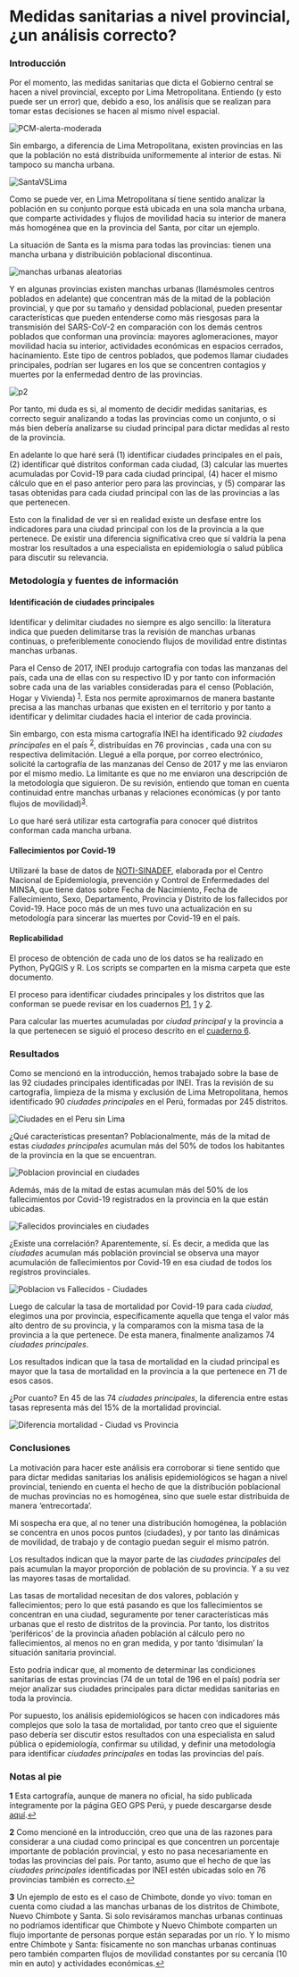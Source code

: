 # Medidas sanitarias a nivel provincial, ¿un análisis correcto?
### Introducción

Por el momento, las medidas sanitarias que dicta el Gobierno central se
hacen a nivel provincial, excepto por Lima Metropolitana. Entiendo (y
esto puede ser un error) que, debido a eso, los análisis que se realizan
para tomar estas decisiones se hacen al mismo nivel espacial.

![PCM-alerta-moderada](https://user-images.githubusercontent.com/34352451/125891745-34e73c7c-e8ad-41a3-ac3c-299fffccb922.png)

Sin embargo, a diferencia de Lima Metropolitana, existen provincias en
las que la población no está distribuida uniformemente al interior de
estas. Ni tampoco su mancha urbana.

![SantaVSLima](https://user-images.githubusercontent.com/34352451/125891888-66edf6f9-bd02-4f59-957f-8902f030be68.jpeg)

Como se puede ver, en Lima Metropolitana sí tiene sentido analizar la
población en su conjunto porque está ubicada en una sola mancha urbana,
que comparte actividades y flujos de movilidad hacia su interior de
manera más homogénea que en la provincia del Santa, por citar un
ejemplo.

La situación de Santa es la misma para todas las provincias: tienen una
mancha urbana y distribuición poblacional discontinua.

![manchas urbanas aleatorias](https://user-images.githubusercontent.com/34352451/125897029-1a395281-be68-41bc-a182-98bffecc442b.jpeg)

Y en algunas provincias existen manchas urbanas (llamésmoles centros
poblados en adelante) que concentran más de la mitad de la población
provincial, y que por su tamaño y densidad poblacional, pueden presentar
características que pueden entenderse como más riesgosas para la
transmisión del SARS-CoV-2 en comparación con los demás centros poblados
que conforman una provincia: mayores aglomeraciones, mayor movilidad
hacia su interior, actividades económicas en espacios cerrados,
hacinamiento. Este tipo de centros poblados, que podemos llamar ciudades
principales, podrían ser lugares en los que se concentren contagios y
muertes por la enfermedad dentro de las provincias.

![p2](https://user-images.githubusercontent.com/34352451/125891942-e7a816c5-4c24-4445-976e-41fa105c90d5.jpg)

Por tanto, mi duda es si, al momento de decidir medidas sanitarias, es
correcto seguir analizando a todas las provincias como un conjunto, o si
más bien debería analizarse su ciudad principal para dictar medidas al
resto de la provincia.

En adelante lo que haré será (1) identificar ciudades principales en el
país, (2) identificar qué distritos conforman cada ciudad, (3) calcular
las muertes acumuladas por Covid-19 para cada ciudad principal, (4)
hacer el mismo cálculo que en el paso anterior pero para las provincias,
y (5) comparar las tasas obtenidas para cada ciudad principal con las de
las provincias a las que pertenecen.

Esto con la finalidad de ver si en realidad existe un desfase entre los
indicadores para una ciudad principal con los de la provincia a la que
pertenece. De existir una diferencia significativa creo que sí valdría
la pena mostrar los resultados a una especialista en epidemiología o
salud pública para discutir su relevancia.

### Metodología y fuentes de información

#### Identificación de ciudades principales

Identificar y delimitar ciudades no siempre es algo sencillo: la
literatura indica que pueden delimitarse tras la revisión de manchas
urbanas continuas, o preferiblemente conociendo flujos de movilidad
entre distintas manchas urbanas.

Para el Censo de 2017, INEI produjo cartografía con todas las manzanas
del país, cada una de ellas con su respectivo ID y por tanto con
información sobre cada una de las variables consideradas para el censo
(Población, Hogar y Vivienda) <sup id="a1">[1](#f1)</sup>. Esta nos permite aproximarnos de
manera bastante precisa a las manchas urbanas que existen en el
territorio y por tanto a identificar y delimitar ciudades hacia el
interior de cada provincia.

Sin embargo, con esta misma cartografía INEI ha identificado 92
*ciudades principales* en el país <sup id="a2">[2](#f2)</sup>, distribuídas en 76 provincias ,
cada una con su respectiva delimitación. Llegué a ella porque, por
correo electrónico, solicité la cartografía de las manzanas del Censo de
2017 y me las enviaron por el mismo medio. La limitante es que no me
enviaron una descripción de la metodología que siguieron. De su
revisión, entiendo que toman en cuenta continuidad entre manchas urbanas
y relaciones económicas (y por tanto flujos de movilidad)<sup id="a3">[3](#f3)</sup>.

Lo que haré será utilizar esta cartografía para conocer qué distritos
conforman cada mancha urbana.

#### Fallecimientos por Covid-19

Utilizaré la base de datos de
[NOTI-SINADEF](https://www.datosabiertos.gob.pe/dataset/fallecidos-por-covid-19-ministerio-de-salud-minsa),
elaborada por el Centro Nacional de Epidemiologia, prevención y Control
de Enfermedades del MINSA, que tiene datos sobre Fecha de Nacimiento,
Fecha de Fallecimiento, Sexo, Departamento, Provincia y Distrito de los
fallecidos por Covid-19. Hace poco más de un mes tuvo una actualización
en su metodología para sincerar las muertes por Covid-19 en el país.

#### Replicabilidad

El proceso de obtención de cada uno de los datos se ha realizado en
Python, PyQGIS y R. Los scripts se comparten en la misma carpeta que
este documento.

El proceso para identificar ciudades principales y los distritos que las
conforman se puede revisar en los cuadernos [P1](https://github.com/jrojasquiroz/msprov/tree/main/P1-INEI%20vs%20GeoGPS-Peru), 
[1](https://github.com/jrojasquiroz/msprov/blob/main/1-Limpieza%20de%20datos.ipynb) y [2](https://github.com/jrojasquiroz/msprov/blob/main/2-Identificacion%20de%20ciudades%20principales.ipynb).

Para calcular las muertes acumuladas por *ciudad principal* y la
provincia a la que pertenecen se siguió el proceso descrito en el
[cuaderno 6](https://github.com/jrojasquiroz/msprov/blob/main/6-Ciudades%20vs%20Provincias.R).

### Resultados

Como se mencionó en la introducción, hemos trabajado sobre la base de
las 92 ciudades principales identificadas por INEI. Tras la revisión de
su cartografía, limpieza de la misma y exclusión de Lima Metropolitana,
hemos identificado 90 *ciudades principales* en el Perú, formadas por
245 distritos.

![Ciudades en el Peru sin Lima](https://user-images.githubusercontent.com/34352451/125891975-3366ab27-db75-495c-a2bd-d3fff4188f01.jpeg)

¿Qué características presentan? Poblacionalmente, más de la mitad de
estas *ciudades principales* acumulan más del 50% de todos los
habitantes de la provincia en la que se encuentran.

![Poblacion provincial en ciudades](https://user-images.githubusercontent.com/34352451/125892033-e9122f91-3305-46a6-a8a1-a9861b35ae37.png)

Además, más de la mitad de estas acumulan más del 50% de los
fallecimientos por Covid-19 registrados en la provincia en la que están
ubicadas.

![Fallecidos provinciales en ciudades](https://user-images.githubusercontent.com/34352451/125892056-b6511a2c-c53f-41c3-a8c0-84fa1546950a.png)

¿Existe una correlación? Aparentemente, sí. Es decir, a medida que las *ciudades*
acumulan más población provincial se observa una mayor acumulación de
fallecimientos por Covid-19 en esa ciudad de todos los registros
provinciales.

![Poblacion vs Fallecidos - Ciudades](https://user-images.githubusercontent.com/34352451/125892105-8e0ccc5a-a637-42eb-9cce-bebaa9b32424.png)


Luego de calcular la tasa de mortalidad por Covid-19 para cada *ciudad*,
elegimos una por provincia, específicamente aquella que tenga el valor
más alto dentro de su provincia, y la comparamos con la misma tasa de la
provincia a la que pertenece. De esta manera, finalmente analizamos 74
*ciudades principales*.

Los resultados indican que la tasa de mortalidad en la ciudad principal
es mayor que la tasa de mortalidad en la provincia a la que pertenece en
71 de esos casos.

¿Por cuanto? En 45 de las 74 *ciudades principales*, la diferencia entre estas
tasas representa más del 15% de la mortalidad provincial.

![Diferencia mortalidad - Ciudad vs Provincia](https://user-images.githubusercontent.com/34352451/125892134-fba97b40-224c-418c-9bd5-1baac5472174.png)

### Conclusiones

La motivación para hacer este análisis era corroborar si tiene sentido
que para dictar medidas sanitarias los análisis epidemiológicos se hagan
a nivel provincial, teniendo en cuenta el hecho de que la distribución
poblacional de muchas provincias no es homogénea, sino que suele estar
distribuida de manera ‘entrecortada’.

Mi sospecha era que, al no tener una distribución homogénea, la
población se concentra en unos pocos puntos (ciudades), y por tanto las
dinámicas de movilidad, de trabajo y de contagio puedan seguir el mismo
patrón.

Los resultados indican que la mayor parte de las *ciudades principales*
del país acumulan la mayor proporción de población de su provincia. Y a
su vez las mayores tasas de mortalidad.

Las tasas de mortalidad necesitan de dos valores, población y
fallecimientos; pero lo que está pasando es que los fallecimientos se
concentran en una ciudad, seguramente por tener características más
urbanas que el resto de distritos de la provincia. Por tanto, los
distritos ‘periféricos’ de la provincia añaden población al cálculo pero
no fallecimientos, al menos no en gran medida, y por tanto ‘disimulan’
la situación sanitaria provincial.

Esto podría indicar que, al momento de determinar las condiciones
sanitarias de estas provincias (74 de un total de 196 en el país) podría
ser mejor analizar sus ciudades principales para dictar medidas
sanitarias en toda la provincia.

Por supuesto, los análisis epidemiológicos se hacen con indicadores más
complejos que solo la tasa de mortalidad, por tanto creo que el
siguiente paso debería ser discutir estos resultados con una
especialista en salud pública o epidemiología, confirmar su utilidad, y
definir una metodología para identificar *ciudades principales* en todas
las provincias del país.

### Notas al pie

<b id="f1">1</b> Esta cartografía, aunque de manera no oficial, ha sido publicada íntegramente por la página GEO GPS Perú, y
puede descargarse desde
[aquí](https://www.geogpsperu.com/2020/07/manzanas-y-poblacion-de-todo-el-peru.html).[↩](#a1)

<b id="f2">2</b> Como mencioné en la introducción, creo que una de las razones para
considerar a una ciudad como principal es que concentren un porcentaje
importante de población provincial, y esto no pasa necesariamente en
todas las provincias del país. Por tanto, asumo que el hecho de que las
*ciudades principales* identificadas por INEI estén ubicadas solo en 76
provincias también es correcto.[↩](#a2)

<b id="f3">3</b> Un ejemplo de esto es el caso de Chimbote, donde yo vivo: toman en
cuenta como ciudad a las manchas urbanas de los distritos de Chimbote,
Nuevo Chimbote y Santa. Si solo revisáramos manchas urbanas continuas no
podríamos identificar que Chimbote y Nuevo Chimbote comparten un flujo
importante de personas porque están separadas por un río. Y lo mismo
entre Chimbote y Santa: físicamente no son manchas urbanas continuas
pero también comparten flujos de movilidad constantes por su cercanía
(10 min en auto) y actividades económicas.[↩](#a3)
